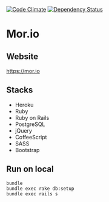 [![Code Climate](https://codeclimate.com/github/moriokumura/mor.io/badges/gpa.svg)](https://codeclimate.com/github/moriokumura/mor.io)
[![Dependency Status](https://gemnasium.com/moriokumura/mor.io.svg)](https://gemnasium.com/moriokumura/mor.io)


# Mor.io

## Website
https://mor.io

## Stacks

- Heroku
- Ruby
- Ruby on Rails
- PostgreSQL
- jQuery
- CoffeeScript
- SASS
- Bootstrap

## Run on local

```
bundle
bundle exec rake db:setup
bundle exec rails s
```
